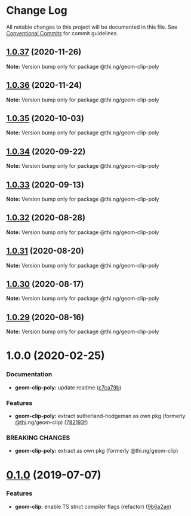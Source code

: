 # Change Log

All notable changes to this project will be documented in this file.
See [Conventional Commits](https://conventionalcommits.org) for commit guidelines.

## [1.0.37](https://github.com/thi-ng/umbrella/compare/@thi.ng/geom-clip-poly@1.0.36...@thi.ng/geom-clip-poly@1.0.37) (2020-11-26)

**Note:** Version bump only for package @thi.ng/geom-clip-poly





## [1.0.36](https://github.com/thi-ng/umbrella/compare/@thi.ng/geom-clip-poly@1.0.35...@thi.ng/geom-clip-poly@1.0.36) (2020-11-24)

**Note:** Version bump only for package @thi.ng/geom-clip-poly





## [1.0.35](https://github.com/thi-ng/umbrella/compare/@thi.ng/geom-clip-poly@1.0.34...@thi.ng/geom-clip-poly@1.0.35) (2020-10-03)

**Note:** Version bump only for package @thi.ng/geom-clip-poly





## [1.0.34](https://github.com/thi-ng/umbrella/compare/@thi.ng/geom-clip-poly@1.0.33...@thi.ng/geom-clip-poly@1.0.34) (2020-09-22)

**Note:** Version bump only for package @thi.ng/geom-clip-poly





## [1.0.33](https://github.com/thi-ng/umbrella/compare/@thi.ng/geom-clip-poly@1.0.32...@thi.ng/geom-clip-poly@1.0.33) (2020-09-13)

**Note:** Version bump only for package @thi.ng/geom-clip-poly





## [1.0.32](https://github.com/thi-ng/umbrella/compare/@thi.ng/geom-clip-poly@1.0.31...@thi.ng/geom-clip-poly@1.0.32) (2020-08-28)

**Note:** Version bump only for package @thi.ng/geom-clip-poly





## [1.0.31](https://github.com/thi-ng/umbrella/compare/@thi.ng/geom-clip-poly@1.0.30...@thi.ng/geom-clip-poly@1.0.31) (2020-08-20)

**Note:** Version bump only for package @thi.ng/geom-clip-poly





## [1.0.30](https://github.com/thi-ng/umbrella/compare/@thi.ng/geom-clip-poly@1.0.29...@thi.ng/geom-clip-poly@1.0.30) (2020-08-17)

**Note:** Version bump only for package @thi.ng/geom-clip-poly





## [1.0.29](https://github.com/thi-ng/umbrella/compare/@thi.ng/geom-clip-poly@1.0.28...@thi.ng/geom-clip-poly@1.0.29) (2020-08-16)

**Note:** Version bump only for package @thi.ng/geom-clip-poly





# 1.0.0 (2020-02-25)


### Documentation

* **geom-clip-poly:** update readme ([c7ca79b](https://github.com/thi-ng/umbrella/commit/c7ca79b7e5e3d6badca2baa79fef8870ad9f9309))


### Features

* **geom-clip-poly:** extract sutherland-hodgeman as own pkg (formerly [@thi](https://github.com/thi).ng/geom-clip) ([782193f](https://github.com/thi-ng/umbrella/commit/782193f2fc06c18a564d5b983839f55b9143b4f7))


### BREAKING CHANGES

* **geom-clip-poly:** extract as own pkg (formerly @thi.ng/geom-clip)





# [0.1.0](https://github.com/thi-ng/umbrella/compare/@thi.ng/geom-clip@0.0.19...@thi.ng/geom-clip@0.1.0) (2019-07-07)

### Features

* **geom-clip:** enable TS strict compiler flags (refactor) ([9b6a2ae](https://github.com/thi-ng/umbrella/commit/9b6a2ae))
